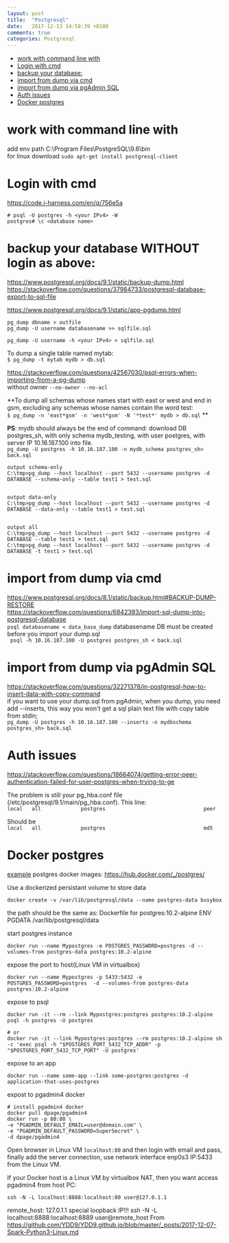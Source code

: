 ```yaml
---
layout: post
title:  "Postgresql"
date:   2017-12-13 14:58:39 +0100
comments: true 
categories: Postgresql
---
```



- [work with command line with](#work-with-command-line-with)
- [Login with cmd](#login-with-cmd)
- [backup your database:](#backup-your-database)
- [import from dump via cmd](#import-from-dump-via-cmd)
- [import from dump via pgAdmin SQL](#import-from-dump-via-pgadmin-sql)
- [Auth issues](#auth-issues)
- [Docker postgres](#docker-postgres)


# work with command line with   
add env path C:\Program Files\PostgreSQL\9.6\bin   
for linux download `sudo apt-get install postgresql-client`   

# Login with cmd
https://code.i-harness.com/en/q/756e5a    
```
# psql -U postgres -h <your IPv4> -W
postgres# \c <database name>
```

# backup your database WITHOUT login as above:   
https://www.postgresql.org/docs/9.1/static/backup-dump.html   
https://stackoverflow.com/questions/37984733/postgresql-database-export-to-sql-file    

https://www.postgresql.org/docs/9.1/static/app-pgdump.html     

`pg_dump dbname > outfile`</br>
`pg_dump -U username databasename >> sqlfile.sql`   

`pg_dump -U username -h <your IPv4> > sqlfile.sql`     

To dump a single table named mytab:   
`$ pg_dump -t mytab mydb > db.sql`    

https://stackoverflow.com/questions/42567030/psql-errors-when-importing-from-a-pg-dump   
without owner `--no-owner --no-acl`

**To dump all schemas whose names start with east or west and end in gsm, excluding any schemas whose names contain the word test:  
`$ pg_dump -n 'east*gsm' -n 'west*gsm' -N '*test*' mydb > db.sql`   **

**PS**:  mydb should always be the end of command:
download DB postgres_sh, with only schema mydb_testing, with user postgres, with server IP 10.16.187.100 into file.   
`pg_dump -U postgres -h 10.16.187.100 -n mydb_schema postgres_sh> back.sql`

```
output schema-only
C:\tmp>pg_dump --host localhost --port 5432 --username postgres -d DATABASE --schema-only --table test1 > test.sql


output data-only
C:\tmp>pg_dump --host localhost --port 5432 --username postgres -d DATABASE --data-only --table test1 > test.sql


output all
C:\tmp>pg_dump --host localhost --port 5432 --username postgres -d DATABASE --table test1 > test.sql
C:\tmp>pg_dump --host localhost --port 5432 --username postgres -d DATABASE -t test1 > test.sql
```

# import from dump via cmd
https://www.postgresql.org/docs/8.1/static/backup.html#BACKUP-DUMP-RESTORE   
https://stackoverflow.com/questions/6842393/import-sql-dump-into-postgresql-database   
`psql databasename < data_base_dump`  databasename DB must be created before you import your dump.sql   
` psql -h 10.16.187.100 -U postgres postgres_sh < back.sql`   

# import from dump via pgAdmin SQL
https://stackoverflow.com/questions/32271378/in-postgresql-how-to-insert-data-with-copy-command   
if you want to use your dump.sql from pgAdmin, when you dump, you need add --inserts, this way you won't get a sql plain text file with copy table from stdin;     
`pg_dump -U postgres -h 10.16.187.100 --inserts -n mydbschema postgres_sh> back.sql`    
  
# Auth issues  
https://stackoverflow.com/questions/18664074/getting-error-peer-authentication-failed-for-user-postgres-when-trying-to-ge  

The problem is still your pg_hba.conf file (/etc/postgresql/9.1/main/pg_hba.conf). This line:  
`local   all             postgres                                peer`

Should be   
`local   all             postgres                                md5`

# Docker postgres
[example](https://ryaneschinger.com/blog/dockerized-postgresql-development-environment/)
postgres docker images: https://hub.docker.com/_/postgres/

Use a dockerized persistant volume to store data
```
docker create -v /var/lib/postgresql/data --name postgres-data busybox
```
the path should be the same as:
Dockerfile for postgres:10.2-alpine
ENV PGDATA /var/lib/postgresql/data

start postgres instance
```
docker run --name Mypostgres -e POSTGRES_PASSWORD=postgres -d --volumes-from postgres-data postgres:10.2-alpine
```

expose the port to host(Linux VM in virtualbox)
```
docker run --name Mypostgres -p 5433:5432 -e POSTGRES_PASSWORD=postgres  -d --volumes-from postgres-data postgres:10.2-alpine
```

expose to psql
```
docker run -it --rm --link Mypostgres:postgres postgres:10.2-alpine psql -h postgres -U postgres

# or
docker run -it --link Mypostgres:postgres --rm postgres:10.2-alpine sh -c 'exec psql -h "$POSTGRES_PORT_5432_TCP_ADDR" -p "$POSTGRES_PORT_5432_TCP_PORT" -U postgres'
```

expose to an app
```
docker run --name some-app --link some-postgres:postgres -d application-that-uses-postgres
```

expost to pgadmin4 docker
```
# install pgadmin4 docker
docker pull dpage/pgadmin4
docker run -p 80:80 \
-e "PGADMIN_DEFAULT_EMAIL=user@domain.com" \
-e "PGADMIN_DEFAULT_PASSWORD=SuperSecret" \
-d dpage/pgadmin4
```

Open browser in Linux VM `localhost:80` and then login with email and pass, finally add the server connection, use network interface enp0s3 IP:5433 from the Linux VM.

If your Docker host is a Linux VM by virtualbox NAT, then you want access pgadmin4 from host PC:
```
ssh -N -L localhost:8888:localhost:80 user@127.0.1.1
```

remote_host: 127.0.1.1 special loopback IP!!!
ssh -N -L localhost:8888:localhost:8889 user@remote_host
From <https://github.com/YDD9/YDD9.github.io/blob/master/_posts/2017-12-07-Spark-Python3-Linux.md> 
